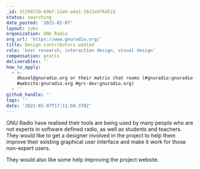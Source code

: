 ```yaml
---
_id: 91298f20-6967-11eb-a4e1-1912a976d515
status: searching
date_posted: '2021-02-07'
layout: jobs
organization: GNU Radio
org_url: 'https://www.gnuradio.org/'
title: Design contributors wanted
role: 'User research, interaction design, visual design'
compensation: gratis
deliverables: ''
how_to_apply:
  - >-
    dkozel@gnuradio.org or their matrix chat rooms (#gnuradio:gnuradio.org
    #website:gnuradio.org #grc-dev:gnuradio.org)
  - ''
github_handle: ''
tags: ''
date: '2021-02-07T17:11:50.370Z'
---
```

GNU Radio have realised their tools are being used by many people who are not experts in software defined radio, as well as students and teachers. They would like to get a designer involved in the project to help them improve their existing graphical user interface and make it work for those non-expert users. 

They would also like some help improving the project website.
